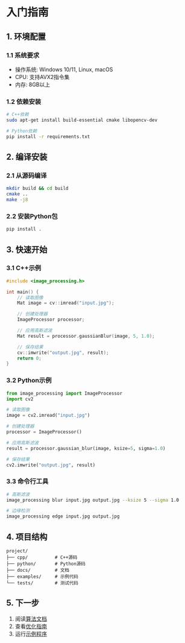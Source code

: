 # 入门指南

## 1. 环境配置

### 1.1 系统要求
- 操作系统: Windows 10/11, Linux, macOS
- CPU: 支持AVX2指令集
- 内存: 8GB以上

### 1.2 依赖安装
```bash
# C++依赖
sudo apt-get install build-essential cmake libopencv-dev

# Python依赖
pip install -r requirements.txt
```

## 2. 编译安装

### 2.1 从源码编译
```bash
mkdir build && cd build
cmake ..
make -j8
```

### 2.2 安装Python包
```bash
pip install .
```

## 3. 快速开始

### 3.1 C++示例
```cpp
#include <image_processing.h>

int main() {
    // 读取图像
    Mat image = cv::imread("input.jpg");

    // 创建处理器
    ImageProcessor processor;

    // 应用高斯滤波
    Mat result = processor.gaussianBlur(image, 5, 1.0);

    // 保存结果
    cv::imwrite("output.jpg", result);
    return 0;
}
```

### 3.2 Python示例
```python
from image_processing import ImageProcessor
import cv2

# 读取图像
image = cv2.imread("input.jpg")

# 创建处理器
processor = ImageProcessor()

# 应用高斯滤波
result = processor.gaussian_blur(image, ksize=5, sigma=1.0)

# 保存结果
cv2.imwrite("output.jpg", result)
```

### 3.3 命令行工具
```bash
# 高斯滤波
image_processing blur input.jpg output.jpg --ksize 5 --sigma 1.0

# 边缘检测
image_processing edge input.jpg output.jpg
```

## 4. 项目结构

```
project/
├── cpp/          # C++源码
├── python/       # Python源码
├── docs/         # 文档
├── examples/     # 示例代码
└── tests/        # 测试代码
```

## 5. 下一步

1. 阅读[算法文档](../algorithms/basic/README.md)
2. 查看[优化指南](../optimization/README.md)
3. 运行[示例程序](../../examples/)